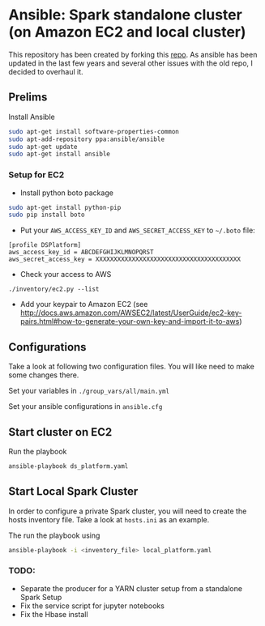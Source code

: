 # Ansible: Spark standalone cluster (on Amazon EC2 and local cluster)
This repository has been created by forking this [repo](https://github.com/phamthuonghai/ansible-spark-ec2). As ansible has been updated in the last few years and several other issues with the old repo, I decided to overhaul it.

## Prelims
Install Ansible
```bash
sudo apt-get install software-properties-common
sudo apt-add-repository ppa:ansible/ansible
sudo apt-get update
sudo apt-get install ansible
```

### Setup for EC2
* Install python boto package
```bash
sudo apt-get install python-pip
sudo pip install boto
```
* Put your `AWS_ACCESS_KEY_ID` and `AWS_SECRET_ACCESS_KEY` to `~/.boto` file:
```
[profile DSPlatform]
aws_access_key_id = ABCDEFGHIJKLMNOPQRST
aws_secret_access_key = XXXXXXXXXXXXXXXXXXXXXXXXXXXXXXXXXXXXXXXX
```
* Check your access to AWS
```
./inventory/ec2.py --list
```
* Add your keypair to Amazon EC2 (see http://docs.aws.amazon.com/AWSEC2/latest/UserGuide/ec2-key-pairs.html#how-to-generate-your-own-key-and-import-it-to-aws)

## Configurations
Take a look at following two configuration files. You will like need to make some changes there.

Set your variables in `./group_vars/all/main.yml`

Set your ansible configurations in `ansible.cfg`

## Start cluster on EC2
Run the playbook
``` bash
ansible-playbook ds_platform.yaml
```

## Start Local Spark Cluster
In order to configure a private Spark cluster, you will need to create the hosts inventory file.
Take a look at `hosts.ini` as an example.

The run the playbook using
``` bash
ansible-playbook -i <inventory_file> local_platform.yaml
```

### TODO:
- Separate the producer for a YARN cluster setup from a standalone Spark Setup
- Fix the service script for jupyter notebooks
- Fix the Hbase install
